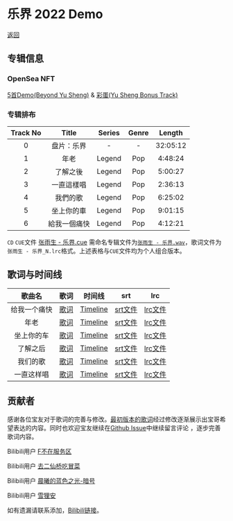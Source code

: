 # 乐界 2022 Demo

[返回](../index.md)

## 专辑信息

### OpenSea NFT

<!-- 已逝傳奇音樂人張雨生NFT，未公開母帶引領歌迷時空樂界 樂界NFT總量為1,670顆，以1顆0.067以太幣價格販售。 張雨生說過，「嚴格說來，超越是我做唱片時最先考慮的事情」。樂界NFT是為了傳承他的精神而誕生的。運用新科技區塊鏈技術，他的音樂在NFT的載體上代表了無限的可能，我們也能透過web3的科技跟他一起共建未來。 加入discord, https://discord.gg/QMGnWEmJpp -->

[5首Demo(Beyond Yu Sheng)](https://opensea.io/collection/beyond-yu-sheng) & [彩蛋(Yu Sheng Bonus Track)](https://opensea.io/collection/yu-sheng-bonus)

### 专辑排布

| Track No | Title | Series | Genre | Length |
| :--: | :--: | :--: | :--: | :--: |
| 0 | 盘片：乐界 | - | - | 32:05:12 |
| 1 | 年老 | Legend | Pop | 4:48:24 |
| 2 | 了解之後 | Legend | Pop | 5:00:27 |
| 3 | 一直這樣唱 | Legend | Pop | 2:36:13 |
| 4 | 我們的歌 | Legend | Pop | 6:25:02 |
| 5 | 坐上你的車 | Legend | Pop | 9:01:15 |
| 6 | 給我一個痛快 | Legend | Pop | 4:12:21 |

`CD` `CUE`文件 [张雨生 - 乐界.cue](./Album/张雨生%20-%20乐界.cue) 需命名专辑文件为[`张雨生 - 乐界.wav`](https://www.aliyundrive.com/s/SpRuC4maam5)，歌词文件为`张雨生 - 乐界_N.lrc`格式。上述表格与`CUE`文件均为个人组合版本。

## 歌词与时间线

| 歌曲名 | 歌词 | 时间线 | srt | lrc |
| :--: | :--: | :--: | :--: | :--: |
| 给我一个痛快 | [歌词](./给我一个痛快.md) | [Timeline](./给我一个痛快Timeline.txt) | [srt文件](./给我一个痛快.srt) | [lrc文件](./给我一个痛快.lrc) |
| 年老 | [歌词](./年老.md) | [Timeline](./年老Timeline.txt) | [srt文件](./年老.srt) | [lrc文件](./年老.lrc) |
| 坐上你的车 | [歌词](./坐上你的车.md) | [Timeline](./坐上你的车Timeline.txt) | [srt文件](./坐上你的车.srt) | [lrc文件](./坐上你的车.lrc) |
| 了解之后 | [歌词](./了解之后.md) | [Timeline](./了解之后Timeline.txt) | [srt文件](./了解之后.srt) | [lrc文件](./了解之后.lrc) |
| 我们的歌 | [歌词](./我们的歌.md) | [Timeline](./我们的歌Timeline.txt) | [srt文件](./我们的歌.srt) | [lrc文件](./我们的歌.lrc) |
| 一直这样唱 | [歌词](./一直这样唱.md) | [Timeline](./一直这样唱Timeline.txt) | [srt文件](./一直这样唱.srt) | [lrc文件](./一直这样唱.lrc) |

## 贡献者

感谢各位宝友对于歌词的完善与修改。[最初版本的歌词](https://www.bilibili.com/video/BV18u411y7my/)经过修改逐渐展示出宝哥希望表达的内容。同时也欢迎宝友继续在[Github Issue](https://github.com/EternallyAscend/lyrics/issues)中继续留言评论  ，逐步完善歌词内容。

Bilibili用户 [F不在服务区](https://space.bilibili.com/598752578)

Bilibili用户 [去二仙桥吃冒菜](https://space.bilibili.com/179834369)

Bilibili用户 [晨曦的蓝色之光-暗号](https://space.bilibili.com/282484247)

Bilibili用户 [雪狸安](https://space.bilibili.com/326492844)

如有遗漏请联系添加，[Bilibili链接](https://space.bilibili.com/586089080)。

